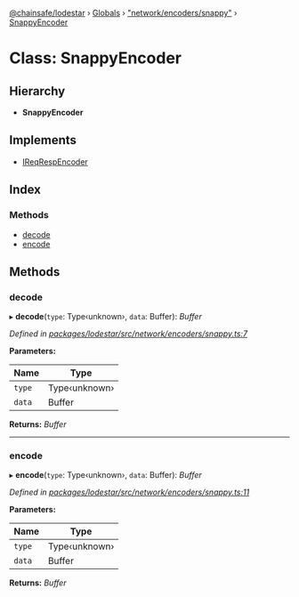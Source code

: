 [@chainsafe/lodestar](../README.md) › [Globals](../globals.md) › ["network/encoders/snappy"](../modules/_network_encoders_snappy_.md) › [SnappyEncoder](_network_encoders_snappy_.snappyencoder.md)

# Class: SnappyEncoder

## Hierarchy

* **SnappyEncoder**

## Implements

* [IReqRespEncoder](../interfaces/_network_encoders_interface_.ireqrespencoder.md)

## Index

### Methods

* [decode](_network_encoders_snappy_.snappyencoder.md#decode)
* [encode](_network_encoders_snappy_.snappyencoder.md#encode)

## Methods

###  decode

▸ **decode**(`type`: Type‹unknown›, `data`: Buffer): *Buffer*

*Defined in [packages/lodestar/src/network/encoders/snappy.ts:7](https://github.com/ChainSafe/lodestar/blob/f536e8f/packages/lodestar/src/network/encoders/snappy.ts#L7)*

**Parameters:**

Name | Type |
------ | ------ |
`type` | Type‹unknown› |
`data` | Buffer |

**Returns:** *Buffer*

___

###  encode

▸ **encode**(`type`: Type‹unknown›, `data`: Buffer): *Buffer*

*Defined in [packages/lodestar/src/network/encoders/snappy.ts:11](https://github.com/ChainSafe/lodestar/blob/f536e8f/packages/lodestar/src/network/encoders/snappy.ts#L11)*

**Parameters:**

Name | Type |
------ | ------ |
`type` | Type‹unknown› |
`data` | Buffer |

**Returns:** *Buffer*
